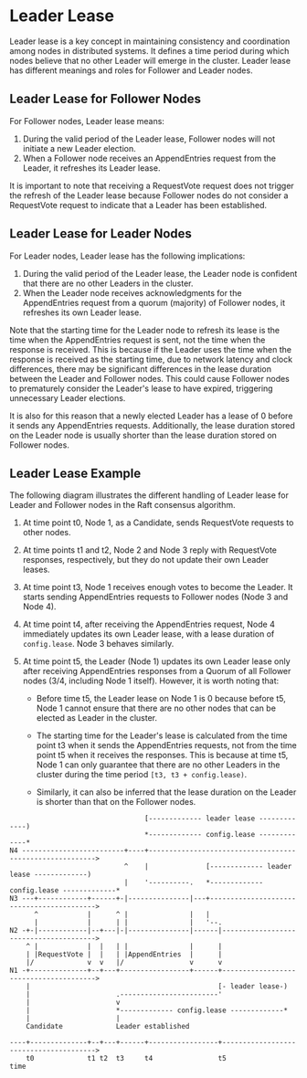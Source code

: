 # Leader Lease

Leader lease is a key concept in maintaining consistency and coordination among
nodes in distributed systems. It defines a time period during which nodes
believe that no other Leader will emerge in the cluster. Leader lease has
different meanings and roles for Follower and Leader nodes.

## Leader Lease for Follower Nodes

For Follower nodes, Leader lease means:

1. During the valid period of the Leader lease, Follower nodes will not initiate
   a new Leader election.
2. When a Follower node receives an AppendEntries request from the Leader, it
   refreshes its Leader lease.

It is important to note that receiving a RequestVote request does not trigger
the refresh of the Leader lease because Follower nodes do not consider a
RequestVote request to indicate that a Leader has been established.

## Leader Lease for Leader Nodes

For Leader nodes, Leader lease has the following implications:

1. During the valid period of the Leader lease, the Leader node is confident
   that there are no other Leaders in the cluster.
2. When the Leader node receives acknowledgments for the AppendEntries request
   from a quorum (majority) of Follower nodes, it refreshes its own Leader
   lease.

Note that the starting time for the Leader node to refresh its lease is the time
when the AppendEntries request is sent, not the time when the response is
received. This is because if the Leader uses the time when the response is
received as the starting time, due to network latency and clock differences,
there may be significant differences in the lease duration between the Leader
and Follower nodes. This could cause Follower nodes to prematurely consider the
Leader's lease to have expired, triggering unnecessary Leader elections.

It is also for this reason that a newly elected Leader has a lease of 0 before
it sends any AppendEntries requests. Additionally, the lease duration stored on
the Leader node is usually shorter than the lease duration stored on Follower
nodes.

## Leader Lease Example

The following diagram illustrates the different handling of Leader lease for
Leader and Follower nodes in the Raft consensus algorithm.

1. At time point t0, Node 1, as a Candidate, sends RequestVote requests to other
   nodes.

2. At time points t1 and t2, Node 2 and Node 3 reply with RequestVote responses,
   respectively, but they do not update their own Leader leases.

3. At time point t3, Node 1 receives enough votes to become the Leader. It
   starts sending AppendEntries requests to Follower nodes (Node 3 and Node 4).

4. At time point t4, after receiving the AppendEntries request, Node 4
   immediately updates its own Leader lease, with a lease duration of
   `config.lease`. Node 3 behaves similarly.

5. At time point t5, the Leader (Node 1) updates its own Leader lease only after
   receiving AppendEntries responses from a Quorum of all Follower nodes (3/4,
   including Node 1 itself). However, it is worth noting that:

   - Before time t5, the Leader lease on Node 1 is 0 because before t5, Node 1
     cannot ensure that there are no other nodes that can be elected as Leader
     in the cluster.

   - The starting time for the Leader's lease is calculated from the time point
     t3 when it sends the AppendEntries requests, not from the time point t5
     when it receives the responses. This is because at time t5, Node 1 can only
     guarantee that there are no other Leaders in the cluster during the time
     period `[t3, t3 + config.lease)`.

   - Similarly, it can also be inferred that the lease duration on the Leader is
     shorter than that on the Follower nodes.


```text
                                 [------------- leader lease -------------)
                                 *------------- config.lease -------------*
N4 -------------------------+----+--------------------------------------------------------->
                            ^    |              [------------- leader lease -------------)
                            |    '----------.   *------------- config.lease -------------*
N3 ---+------------+------+-|---------------|---+------------------------------------------>
      ^            |      ^ |               |   |
      |            |      | |               |   '--.
N2 -+-|------------|--+---|-|---------------|------|--------------------------------------->
    ^ |            |  |   | |               |      |
    | |RequestVote |  |   | |AppendEntries  |      |
    |/             v  v   |/                v      v
N1 -+--------------+--+---+-----------------+------+--------------------------------------->
    |                                              [- leader lease-)
    |                     .------------------------'
    |                     v
    |                     *------------- config.lease -------------*
    |                     |
    Candidate             Leader established

----+--------------+--+---+------+-----------------+--------------------------------------->
    t0             t1 t2  t3     t4                t5                                   time
```
